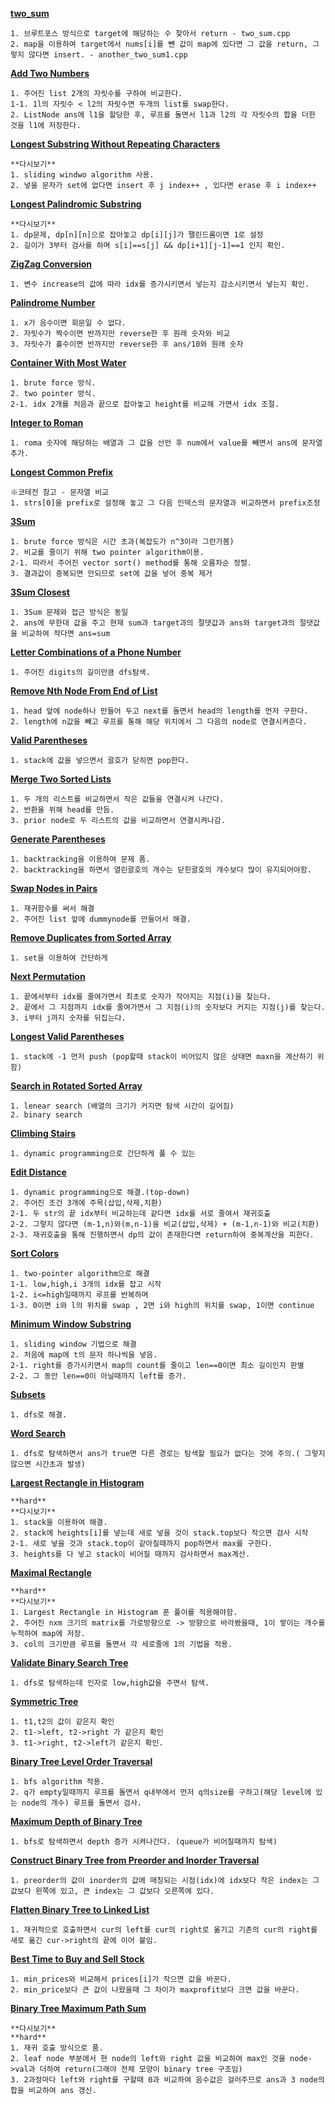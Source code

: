 **[two_sum](https://leetcode.com/problems/two-sum/)**
```
1. 브루트포스 방식으로 target에 해당하는 수 찾아서 return - two_sum.cpp
2. map을 이용하여 target에서 nums[i]를 뺀 값이 map에 있다면 그 값을 return, 그렇지 않다면 insert. - another_two_sum1.cpp
```

**[Add Two Numbers](https://leetcode.com/problems/add-two-numbers/)**
```
1. 주어진 list 2개의 자릿수를 구하여 비교한다.
1-1. 1l의 자릿수 < l2의 자릿수면 두개의 list를 swap한다.
2. ListNode ans에 l1을 할당한 후, 루프를 돌면서 l1과 l2의 각 자릿수의 합을 더한 것을 l1에 저장한다.
```

**[Longest Substring Without Repeating Characters](https://leetcode.com/problems/longest-substring-without-repeating-characters/)**
```
**다시보기**
1. sliding windwo algorithm 사용.
2. 넣을 문자가 set에 없다면 insert 후 j index++ , 있다면 erase 후 i index++
```

**[Longest Palindromic Substring](https://leetcode.com/problems/longest-palindromic-substring/)**
```
**다시보기**
1. dp문제, dp[n][n]으로 잡아놓고 dp[i][j]가 팰린드롬이면 1로 설정
2. 길이가 3부터 검사를 하며 s[i]==s[j] && dp[i+1][j-1]==1 인지 확인.
```

**[ZigZag Conversion](https://leetcode.com/problems/zigzag-conversion/)**
```
1. 변수 increase의 값에 따라 idx를 증가시키면서 넣는지 감소시키면서 넣는지 확인.
```

**[Palindrome Number](https://leetcode.com/problems/palindrome-number/)**
```
1. x가 음수이면 회문일 수 없다.
2. 자릿수가 짝수이면 반까지만 reverse한 후 원래 숫자와 비교
3. 자릿수가 홀수이면 반까지만 reverse한 후 ans/10와 원래 숫자  
```

**[Container With Most Water](https://leetcode.com/problems/container-with-most-water/)**
```
1. brute force 방식.
2. two pointer 방식.
2-1. idx 2개를 처음과 끝으로 잡아놓고 height를 비교해 가면서 idx 조절.
```

**[Integer to Roman](https://leetcode.com/problems/integer-to-roman/)**
```
1. roma 숫자에 해당하는 배열과 그 값을 선언 후 num에서 value를 빼면서 ans에 문자열 추가.
```

**[Longest Common Prefix](https://leetcode.com/problems/longest-common-prefix/)**
```
※코테전 참고 - 문자열 비교
1. strs[0]을 prefix로 설정해 놓고 그 다음 인덱스의 문자열과 비교하면서 prefix조정
```

**[3Sum](https://leetcode.com/problems/3sum/)**
```
1. brute force 방식은 시간 초과(복잡도가 n^3이라 그런가봄)
2. 비교를 줄이기 위해 two pointer algorithm이용.
2-1. 따라서 주어진 vector sort() method를 통해 오름차순 정렬.
3. 결과값이 중복되면 안되므로 set에 값을 넣어 중복 제거
```

**[3Sum Closest](https://leetcode.com/problems/3sum-closest/)**
```
1. 3Sum 문제와 접근 방식은 동일
2. ans에 무한대 값을 주고 현재 sum과 target과의 절댓값과 ans와 target과의 절댓값을 비교하여 작다면 ans=sum
```

**[Letter Combinations of a Phone Number](https://leetcode.com/problems/letter-combinations-of-a-phone-number/)**
```
1. 주어진 digits의 길이만큼 dfs탐색.
```

**[Remove Nth Node From End of List](https://leetcode.com/problems/remove-nth-node-from-end-of-list/)**
```
1. head 앞에 node하나 만들어 두고 next를 돌면서 head의 length를 먼저 구한다.
2. length에 n값을 빼고 루프를 통해 해당 위치에서 그 다음의 node로 연결시켜준다.
```

**[Valid Parentheses](https://leetcode.com/problems/valid-parentheses/)**
```
1. stack에 값을 넣으면서 괄호가 닫히면 pop한다.
```

**[Merge Two Sorted Lists](https://leetcode.com/problems/merge-two-sorted-lists/)**
```
1. 두 개의 리스트를 비교하면서 작은 값들을 연결시켜 나간다.
2. 반환을 위해 head를 만듬.
3. prior node로 두 리스트의 값을 비교하면서 연결시켜나감.
```

**[Generate Parentheses](https://leetcode.com/problems/generate-parentheses/)**
```
1. backtracking을 이용하여 문제 품.
2. backtracking을 하면서 열린괄호의 개수는 닫힌괄호의 개수보다 많이 유지되어야함.
```

**[Swap Nodes in Pairs](https://leetcode.com/problems/swap-nodes-in-pairs/)**
```
1. 재귀함수를 써서 해결
2. 주어진 list 앞에 dummynode를 만들어서 해결.
```

**[Remove Duplicates from Sorted Array](https://leetcode.com/problems/remove-duplicates-from-sorted-array/)**
```
1. set을 이용하여 간단하게 
```

**[Next Permutation](https://leetcode.com/problems/next-permutation/)**
```
1. 끝에서부터 idx를 줄여가면서 최초로 숫자가 작아지는 지점(i)을 찾는다.
2. 끝에서 그 지점까지 idx를 줄여가면서 그 지점(i)의 숫자보다 커지는 지점(j)를 찾는다.
3. i부터 j까지 숫자를 뒤집는다.
```

**[Longest Valid Parentheses](https://leetcode.com/problems/longest-valid-parentheses/)**
```
1. stack에 -1 먼저 push (pop할때 stack이 비어있지 않은 상태면 maxn을 계산하기 위함)
```

**[Search in Rotated Sorted Array](https://leetcode.com/problems/search-in-rotated-sorted-array/)**
```
1. lenear search (배열의 크기가 커지면 탐색 시간이 길어짐)
2. binary search
```

**[Climbing Stairs](https://leetcode.com/problems/climbing-stairs/)**
```
1. dynamic programming으로 간단하게 풀 수 있는 
```

**[Edit Distance](https://leetcode.com/problems/edit-distance/)**
```
1. dynamic programming으로 해결.(top-down)
2. 주어진 조건 3개에 주목(삽입,삭제,치환)
2-1. 두 str의 끝 idx부터 비교하는데 같다면 idx를 서로 줄여서 재귀호출
2-2. 그렇지 않다면 (m-1,n)와(m,n-1)을 비교(삽입,삭제) + (m-1,n-1)와 비교(치환)
2-3. 재귀호출을 통해 진행하면서 dp의 값이 존재한다면 return하여 중복계산을 피한다.
```

**[Sort Colors](https://leetcode.com/problems/sort-colors/)**
```
1. two-pointer algorithm으로 해결
1-1. low,high,i 3개의 idx를 잡고 시작
1-2. i<=high일때까지 루프를 반복하며
1-3. 0이면 i와 l의 위치를 swap , 2면 i와 high의 위치를 swap, 1이면 continue
```

**[Minimum Window Substring](https://leetcode.com/problems/minimum-window-substring/)**
```
1. sliding window 기법으로 해결
2. 처음에 map에 t의 문자 하나씩을 넣음.
2-1. right를 증가시키면서 map의 count를 줄이고 len==0이면 최소 길이인지 판별
2-2. 그 동안 len==0이 아닐때까지 left를 증가.
```

**[Subsets](https://leetcode.com/problems/subsets/)**
```
1. dfs로 해결.
```

**[Word Search](https://leetcode.com/problems/word-search/)**
```
1. dfs로 탐색하면서 ans가 true면 다른 경로는 탐색할 필요가 없다는 것에 주의.( 그렇지 않으면 시간초과 발생)
```

**[Largest Rectangle in Histogram](https://leetcode.com/problems/largest-rectangle-in-histogram/)**
```
**hard**
**다시보기**
1. stack을 이용하여 해결.
2. stack에 heights[i]를 넣는데 새로 넣을 것이 stack.top보다 작으면 검사 시작
2-1. 새로 넣을 것과 stack.top이 같아질때까지 pop하면서 max를 구한다.
3. heights를 다 넣고 stack이 비어질 때까지 검사하면서 max계산.
```

**[Maximal Rectangle](https://leetcode.com/problems/maximal-rectangle/)**
```
**hard**
**다시보기**
1. Largest Rectangle in Histogram 푼 풀이를 적용해야함.
2. 주어진 nxm 크기의 matrix를 가로방향으로 -> 방향으로 바라봤을때, 1이 쌓이는 개수를 누적하여 map에 저장.
3. col의 크기만큼 루프를 돌면서 각 세로줄에 1의 기법을 적용.
```

**[Validate Binary Search Tree](https://leetcode.com/problems/validate-binary-search-tree/)**
```
1. dfs로 탐색하는데 인자로 low,high값을 주면서 탐색.
```

**[Symmetric Tree](https://leetcode.com/problems/symmetric-tree/)**
```
1. t1,t2의 값이 같은지 확인
2. t1->left, t2->right 가 같은지 확인
3. t1->right, t2->left가 같은지 확인.
```

**[Binary Tree Level Order Traversal](https://leetcode.com/problems/binary-tree-level-order-traversal/)**
```
1. bfs algorithm 적용.
2. q가 empty일때까지 루프를 돌면서 q내부에서 먼저 q의size를 구하고(해당 level에 있는 node의 개수) 루프를 돌면서 검사.
```

**[Maximum Depth of Binary Tree](https://leetcode.com/problems/maximum-depth-of-binary-tree/)**
```
1. bfs로 탐색하면서 depth 증가 시켜나간다. (queue가 비어질때까지 탐색)
```

**[Construct Binary Tree from Preorder and Inorder Traversal](https://leetcode.com/problems/construct-binary-tree-from-preorder-and-inorder-traversal/)**
```
1. preorder의 값이 inorder의 값에 매칭되는 시점(idx)에 idx보다 작은 index는 그 값보다 왼쪽에 있고, 큰 index는 그 값보다 오른쪽에 있다.
```

**[Flatten Binary Tree to Linked List](https://leetcode.com/problems/flatten-binary-tree-to-linked-list/)**
```
1. 재귀적으로 호출하면서 cur의 left를 cur의 right로 옮기고 기존의 cur의 right를 새로 옮긴 cur->right의 끝에 이어 붙임.
```

**[Best Time to Buy and Sell Stock](https://leetcode.com/problems/best-time-to-buy-and-sell-stock/)**
```
1. min_prices와 비교해서 prices[i]가 작으면 값을 바꾼다.
2. min_price보다 큰 값이 나왔을때 그 차이가 maxprofit보다 크면 값을 바꾼다.
```

**[Binary Tree Maximum Path Sum](https://leetcode.com/problems/binary-tree-maximum-path-sum/)**
```
**다시보기**
**hard**
1. 재귀 호출 방식으로 품.
2. leaf node 부분에서 현 node의 left와 right 값을 비교하여 max인 것을 node->val과 더하여 return(그래야 전체 모양이 binary tree 구조임)
3. 2과정마다 left와 right를 구할때 0과 비교하여 음수값은 걸러주므로 ans과 3 node의 합을 비교하여 ans 갱신.
```
